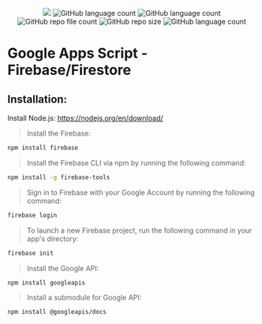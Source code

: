 <p align="center">
  <img src="http://img.shields.io/static/v1?label=STATUS&message=Concluded&color=blue&style=flat"/>
  <img alt="GitHub language count" src="https://img.shields.io/github/languages/count/Rafa-KozAnd/Google_Apps_Script-Firestore_Database">
  <img alt="GitHub language count" src="https://img.shields.io/github/languages/top/Rafa-KozAnd/Google_Apps_Script-Firestore_Database">
  <img alt="GitHub repo file count" src="https://img.shields.io/github/directory-file-count/Rafa-KozAnd/Google_Apps_Script-Firestore_Database">
  <img alt="GitHub repo size" src="https://img.shields.io/github/repo-size/Rafa-KozAnd/Google_Apps_Script-Firestore_Database">
  <img alt="GitHub language count" src="https://img.shields.io/github/license/Rafa-KozAnd/Google_Apps_Script-Firestore_Database">
</p>

# Google Apps Script - Firebase/Firestore

## Installation:

Install Node.js: https://nodejs.org/en/download/

> Install the Firebase:
```bash
npm install firebase
```
> Install the Firebase CLI via npm by running the following command:
```bash
npm install -g firebase-tools
```
> Sign in to Firebase with your Google Account by running the following command:
```bash
firebase login
```
> To launch a new Firebase project, run the following command in your app's directory:
```bash
firebase init
```
> Install the Google API:
```bash
npm install googleapis
```
> Install a submodule for Google API:
```bash
npm install @googleapis/docs
```
